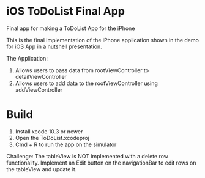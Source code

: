 # iOS ToDoList Final App
Final app for making a ToDoList App for the iPhone

This is the final implementation of the iPhone application shown in the demo for iOS App in a nutshell presentation.

The Application:
1. Allows users to pass data from rootViewController to detailViewController
2. Allows users to add data to the rootViewController using addViewController

# Build
1. Install xcode 10.3 or newer
2. Open the ToDoList.xcodeproj
3. Cmd + R to run the app on the simulator

Challenge: The tableView is NOT implemented with a delete row functionality. Implement an Edit button on the navigationBar to edit rows on the tableView and update it.

